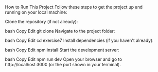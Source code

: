 How to Run This Project
Follow these steps to get the project up and running on your local machine:

Clone the repository (if not already):

bash
Copy
Edit
git clone <your-repo-url>
Navigate to the project folder:

bash
Copy
Edit
cd exercise7
Install dependencies (if you haven't already):

bash
Copy
Edit
npm install
Start the development server:

bash
Copy
Edit
npm run dev
Open your browser and go to http://localhost:3000 (or the port shown in your terminal).